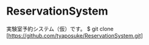 # ReservationSystem
実験室予約システム（仮）です。
$ git clone [https://github.com/tyaposuke/ReservationSystem.git]
